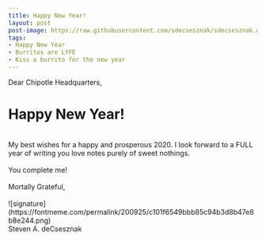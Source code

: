 ```yaml
---
title: Happy New Year!
layout: post
post-image: https://raw.githubusercontent.com/sdecsesznak/sdecsesznak.github.io/master/assets/images/happy_new_year.png
tags:
- Happy New Year
- Burritos are LYFE
- Kiss a burrito for the new year
---
```


Dear Chipotle Headquarters, <br>
# Happy New Year!  <br>
<br>
My best wishes for a happy and prosperous 2020.  I look forward to a FULL year of writing you love notes purely of sweet nothings.   <br>
<br>
You complete me!<br>
<br>
Mortally Grateful,<br>
<br>
![signature](https://fontmeme.com/permalink/200925/c101f6549bbb85c94b3d8b47e8b8e244.png)<br>
Steven A. deCsesznak